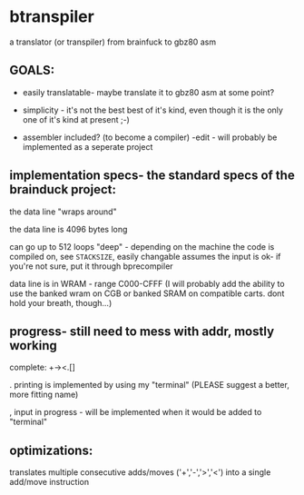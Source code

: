 # btranspiler

a translator (or transpiler) from brainfuck to gbz80 asm
## GOALS:

- easily translatable- maybe translate it to gbz80 asm at some point?

- simplicity - it's not the best best of it's kind, even though it is the only one of it's kind at present ;-)

- assembler included? (to become a compiler) -edit - will probably be implemented as a seperate project

## implementation specs- the standard specs of the brainduck project:
the data line "wraps around"

the data line is 4096 bytes long

can go up to 512 loops "deep" - depending on the machine the code is compiled on, see `STACKSIZE`, easily changable
assumes the input is ok- if you're not sure, put it through bprecompiler
	
data line is in WRAM - range C000-CFFF
(I will probably add the ability to use the banked wram on CGB or banked SRAM on compatible carts. dont hold your breath, though...)
## progress- still need to mess with addr, mostly working

complete:   +-><.[]

. printing is implemented by using my "terminal" (PLEASE suggest a better, more fitting name)

, input in progress - will be implemented when it would be added to "terminal"

## optimizations:
translates multiple consecutive adds/moves ('+','-','>','<') into a single add/move instruction
